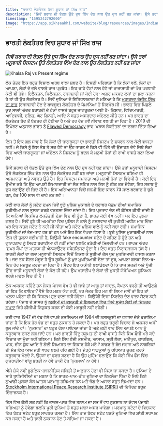 ```yaml
---
title: "ਭਾਰਤੀ ਲੋਕਤੰਤਰ ਵਿਚ ਸੁਧਾਰ ਜਾਂ ਸਿੱਖ ਰਾਜ"
description: "ਜਿਵੇਂ ਸ਼ਰਾਬ ਦੀ ਬੋਤਲ ਉਤੇ ਦੁਧ ਲਿੱਖ ਦੇਣ ਨਾਲ ਉਹ ਦੁਧ ਨਹੀਂ ਬਣ ਜਾਂਦਾ। ਉਸੇ ਤਰਾਂ ਮਨੂਵਾਦੀ ਸਿਸਟਮ ਉਤੇ ਲੋਕਤੰਤਰ ਲਿੱਖ ਦੇਣ ਨਾਲ ਉਹ ਲੋਕਤੰਤਰ ਨਹੀਂ ਬਣ ਜਾਂਦਾ"
timestamp: "1595242792000"
image: "https://app.sikhsaakhi.com/website/blog/resources/images/IndianDemovsSikhRaj.png"
---
```


## ਭਾਰਤੀ ਲੋਕਤੰਤਰ ਵਿਚ ਸੁਧਾਰ ਜਾਂ ਸਿੱਖ ਰਾਜ

### _ਜਿਵੇਂ ਸ਼ਰਾਬ ਦੀ ਬੋਤਲ ਉਤੇ ਦੁਧ ਲਿੱਖ ਦੇਣ ਨਾਲ ਉਹ ਦੁਧ ਨਹੀਂ ਬਣ ਜਾਂਦਾ। ਉਸੇ ਤਰਾਂ ਮਨੂਵਾਦੀ ਸਿਸਟਮ ਉਤੇ ਲੋਕਤੰਤਰ ਲਿੱਖ ਦੇਣ ਨਾਲ ਉਹ ਲੋਕਤੰਤਰ ਨਹੀਂ ਬਣ ਜਾਂਦਾ_

![Khalsa Raj vs Present regime](https://app.sikhsaakhi.com/website/blog/resources/images/IndianDemovsSikhRaj.png)

ਲੋਕ ਤੰਤਰ ਇਕ ਬਹੁਤ ਵਿਸ਼ਾਲ ਅਰਥ ਵਾਲਾ ਸ਼ਬਦ ਹੈ। ਇਸਦੀ ਪਰਿਭਾਸ਼ਾ ਹੈ ਕਿ ਲੋਕਾਂ ਵਲੋਂ, ਲੋਕਾਂ ਦਾ ਆਪਣਾ, ਲੋਕਾਂ ਦੇ ਭਲੇ ਵਾਸਤੇ ਰਾਜ ਪ੍ਰਬੰਧ। ਇਹ ਚਾਹੇ ਵੋਟਾਂ ਨਾਲ ਹੋਵੇ ਜਾਂ ਰਾਜਾਸ਼ਾਹੀ ਜਾਂ ਪੰਚ ਪਰਧਾਨੀ ਕੋਈ ਵੀ ਹੋਵੇ। ਇਲੈਕਸ਼ਨ, ਸਿਲੈਕਸ਼ਨ, ਰਾਜਾਸ਼ਾਹੀ ਜਾਂ ਕੋਈ ਹੋਰ- ਅਗਰ ਮਕਸਦ ਲੋਕਾਂ ਦਾ ਭਲਾ ਕਰਨਾ ਹੈ ਤਾਂ ਹੀ ਉਹ ਲੋਕਤੰਤਰ ਹੈ। ਜਿਵੇਂ ਦੁਨਿਆ ਦੇ ਇਤਿਹਾਸਕਾਰਾਂ ਨੇ ਮਣਿਆ ਹੈ ਕਿ [ਮਹਾਰਾਜਾ ਰੰਜੀਤ ਸਿੰਘ ਦਾ ਰਾਜ](https://www.thetimes.co.uk/article/sikh-warrior-maharaja-ranjit-singh-voted-the-greatest-leader-of-all-time-2v8b9f86c) (ਰਾਜਾਸ਼ਾਹੀ ਹੋਣ ਦੇ ਬਾਵਜੂਦ) ਲੋਕਤੰਤਰ ਦੇ ਪੈਮਾਨਿਆਂ ਤੇ ਸਿਰਮੋਰ ਸੀ।
ਭਾਰਤ ਵਿਚ ਪਿਛਲੇ ਕੁਝ ਸਾਲਾਂ ਅੰਦਰ ਬਰਾਬਰੀ ਦੇ ਹੱਕਾਂ ਵਾਸਤੇ ਬਹੁਤ ਜਾਗਰੂਕਤਾ ਆਈ ਹੈ- ਕਿਸਾਨ, ਵਿਦਿਆਰਥੀ, ਆਦਿਵਾਸੀ, ਦਲਿਤ, ਘੱਟ ਗਿਨਤੀ, ਆਦਿ ਨੇ ਬਹੁਤ ਅਸਰਦਾਰ ਅੰਦੋਲਣ ਕੀਤੇ ਹਨ। ਪਰ ਭਾਰਤ ਦਾ ਲੋਕਤੰਤਰ ਬੱਦ ਤੋਂ ਬੱਦਤਰ ਹੀ ਹੋਈਆ ਹੈ ਅਤੇ ਹਰ ਰੋਜ਼ ਨਵੇਂ ਨੀਵਾਣ ਵਲ ਹੀ ਜਾ ਰਿਹਾ ਹੈ। 2019 ਦੀ ਰਿਪੋਰਟ ਅਨੁਸਾਰ ਭਾਰਤ ਨੂੰ [Flawed Democracy](https://scroll.in/latest/950716/india-slips-10-spots-to-51st-rank-in-annual-democracy-index-due-to-erosion-of-civil-liberties) ਭਾਵ 'ਖਰਾਬ ਲੋਕਤੰਤਰ' ਦਾ ਦਰਜਾ ਦਿੱਤਾ ਗਿਆ ਹੈ।

ਇਸ ਤੋਂ ਇਕ ਗਲ ਸਾਫ ਹੈ ਕਿ ਲੋਕਾਂ ਦੀ ਜਾਗਰੂਕਤਾ ਦਾ ਭਾਰਤੀ ਸਿਸਟਮ ਦੇ ਸੁਧਰਨ ਨਾਲ ਕੋਈ ਵਾਸਤਾ ਨਹੀਂ। ਜੇ ਕਿਸੇ ਨੂੰ ਇਸ ਤੱਥ ਤੇ ਸ਼ਕ ਹੋਵੇ ਤਾਂ ਉਹ ਭਾਰਤ ਦੇ ਕਿਸੇ ਵੀ ਖਿੱਤੇ ਦੀ ਉਦਾਹਣ ਦੇਵੇ ਜਿਥੇ ਲੋਕਾਂ ਵਿਚ ਆਈ ਜਾਗਰੂਕਤਾ ਜਾਂ ਅੰਦੋਲਨ ਨੇ ਸਿਸਟਮ ਨੂੰ ਬਦਲ ਕੇ ਮਨੁਖੀ ਹੱਕਾਂ ਦੀ ਰਾਖੀ ਵਾਸਤੇ ਬਣਾ ਲਿਆ ਹੋਵੇ।

ਜਿਵੇਂ ਸ਼ਰਾਬ ਦੀ ਬੋਤਲ ਉਤੇ ਦੁਧ ਲਿੱਖ ਦੇਣ ਨਾਲ ਉਹ ਦੁਧ ਨਹੀਂ ਬਣ ਜਾਂਦਾ। ਉਸੇ ਤਰਾਂ ਮਨੂਵਾਦੀ ਸਿਸਟਮ ਉਤੇ ਲੋਕਤੰਤਰ ਲਿੱਖ ਦੇਣ ਨਾਲ ਉਹ ਲੋਕਤੰਤਰ ਨਹੀਂ ਬਣ ਜਾਂਦਾ। ਮਨੂਵਾਦੀ ਸਿਸਟਮ ਬਣਿਆ ਹੀ ਅਸਮਾਨਤਾ ਅਤੇ ਨਫਰਤ ਉਤੇ ਹੈ। ਇਹ ਸਿਸਟਮ ਸਮਾਨਤਾ ਅਤੇ ਮਨੁਖੀ ਹੱਕਾਂ ਦਾ ਵਿਰੋਧੀ ਹੈ। ਕੋਈ ਇਹ ਉਮੀਦ ਕਰੇ ਕਿ ਉਹ ਆਪਣੀ ਇਮਾਨਦਾਰੀ ਜਾਂ ਲੋਕ ਲਹਿਰ ਨਾਲ ਇਸ ਨੂੰ ਠੀਕ ਕਰ ਦੇਵੇਗਾ, ਇਹ ਸ਼ਰਾਬ ਨੂੰ ਦੁਧ ਬਣਾਉਣ ਦੀ ਜ਼ਿਦ ਹੀ ਹੈ। ਇਸ ਅਗਿਆਨਤਾ ਵਿਚੋਂ ਜਨਮੀ ਜ਼ਿਦ ਕਾਰਨ 73 ਸਾਲ ਬਰਬਾਦ ਹੋ ਚੁਕੇ ਹਨ, ਹੋਰ 100 ਸਾਲ ਵੀ ਚਾਹੇ ਕਰ ਲਵੋ।

ਕਈ ਵਾਰ ਲੋਕਾਂ ਨੂੰ ਸਟੇਟ ਦਮਨ ਜਿਵੇਂ ਝੂਠੇ ਪੁਲਿਸ ਮੁਕਾਬਲੇ ਦੇ ਬਰਾਬਰ ਪੱਛਮ ਦੀਆਂ ਸਮਾਜਿਕ ਕੁਰੀਤੀਆਂ ਨਾਲ ਤੁਲਨਾ ਕਰਕੇ ਵਰਗਲਾ ਦਿੱਤਾ ਜਾਂਦਾ ਹੈ। ਇਹ ਪ੍ਰਭਾਵ ਦੇਣ ਦੀ ਕੋਸ਼ਿਸ਼ ਕੀਤੀ ਜਾਂਦੀ ਹੈ ਕਿ ਅਨਿਆਂ ਵਿਕਸਿਤ ਲੋਕਤੰਤਰੀ ਦੇਸ਼ਾ ਵਿਚ ਵੀ ਹੂੰਦਾ ਹੈ, ਭਾਰਤ ਕੋਈ ਵੱਖ ਨਹੀਂ। ਪਰ ਇਹ ਤੁਲਨਾ ਗਲਤ ਹੈ। ਜਿਵੇਂ ਹੁਣੇ ਹੀ ਅਮਰੀਕਾ ਵਿਚ ਪੁਲਿਸ ਨੇ ਕਾਲੇ ਨੂੰ ਨਸਲਵਾਦ ਦੀ ਕੁਰੀਤੀ ਅਧੀਨ ਮਾਰ ਦਿੱਤਾ ਪਰ ਇਹ ਕਤਲ ਸਟੇਟ ਨੇ ਨਹੀਂ ਸੀ ਕੀਤਾ ਅਤੇ ਸਟੇਟ ਪੁਲਿਸ ਵਾਲੇ ਨੂੰ ਨਹੀਂ ਬਚਾ ਰਹੀ। ਸਮਾਜਿਕ ਕੁਰੀਤੀਆਂ ਜਾਂ ਭੇਦ-ਭਾਵ ਹਰ ਥਾਂ ਹਨ ਅਤੇ ਇਹ ਇਕ ਵੱਖਰਾ ਵਿਸ਼ਾ ਹੈ। ਝੂਠੇ ਪੁਲਿਸ ਮੁਕਾਬਲੀਆਂ ਨਾਲ ਇਸ ਦੀ ਤੁਲਨਾ ਬਈਮਾਨੀ ਹੈ, ਕਿਉਂਕੀ fake encounter ਸਟੇਟ ਦੇ ਕਹਿਣ ਤੇ ਹੂੰਦੇ ਹਨ ਅਤੇ ਗੁਨਾਹਗਾਰ ਨੂੰ ਸਿਰਫ ਬਚਾਈਆ ਹੀ ਨਹੀਂ ਜਾਂਦਾ ਬਲਕਿ ਤਰੱਕੀਆਂ ਮਿਲਦੀਆਂ ਹਨ। ਭਾਰਤ ਅੰਦਰ 'ਸੁਪਰ ਕੌਪ' ਦਾ ਮਤਲਬ ਹੀ ਐਨਕਾਉਂਟਰ ਸਪੈਸ਼ਲਿਸਟ ਹੂੰਦਾ ਹੈ। ਇਹ ਬਹੁਤ ਨਿਰਾਸ਼ਾਜਨਕ ਤੱਥ ਹੈ। ​
​
​ਭਾਰਤੀ ਲੋਕਾਂ ਦਾ ਭਲਾ ਮਨੂਵਾਦੀ ਸਿਸਟਮ ਵਿਚੋਂ ਨਿਕਲ ਕੇ ਸੂਬੀਆਂ ਕੋਲ ਖੁਦ ਮੁਖਤਿਆਰੀ ਹਾਸਲ ਕਰਨਾ ਹੈ। ਜਦ ਤਕ ਸੈਂਟਰ ਮੋਜੂਦ ਹੈ ਉਹ ਸੂਬੀਆਂ ਨੂੰ ਖੁਦ ਮੁਖਤਿਆਰੀ ਦੇਣਾ ਤਾਂ ਦੂਰ, ਆਪਣਾ ਗਲਬਾ ਦਿਨ-ਬ-ਦਿਨ ਹੋਰ ਮਜ਼ਬੂਤ ਕਰਦਾ ਜਾ ਰਿਹਾ ਹੈ। ਸੈਂਟਰ ਇਹ ਯਕੀਨੀ ਬਣਾਉਣਦਾ ਹੈ ਕਿ ਰਾਜ ਸ਼ਕਤੀ ਅਤੇ ਪੂੰਜੀ ਉੱਚ ਜਾਤੀ ਮਨੂਵਾਦੀ ਲੋਕਾਂ ਦੇ ਕੋਲ ਹੀ ਰਹੇ। ਉਪ ਮਹਾਦੀਪ ਦੇ ਲੋਕਾਂ ਦੀ ਮੁਕਤੀ ਯੋਰੋਪਿਅਨ ਯੂਨਿਅਨ ਵਰਗੇ ਮਾਡਲ ਵਿਚ ਹੀ ਹੈ।

ਲੋਕ ਅਕਸਰ ਕਹਿੰਦੇ ਹਨ ਜੇਕਰ ਪੰਜਾਬ ਵੱਖ ਹੋ ਵੀ ਜਾਵੇ ਤਾਂ ਆਗੂ ਤਾਂ ਬਾਦਲ, ਕੈਪਟਨ ਵਰਗੇ ਹੀ ਆਉਣਗੇ ਤਾਂ ਫਿਰ ਕਿ ਫਾਇਦਾ? ਵੈਸੇ ਇਹ ਮਣਨ ਯੋਗ ਨਹੀਂ, ਪਰ ਜੇਕਰ ਇਹ ਮਨ ਵੀ ਲਿਆ ਜਾਵੇਂ ਤਾਂ ਇਹ ਤਾਂ ਮਣਨਾ ਪਵੇਗਾ ਹੀ ਕਿ ਸਿਸਟਮ ਹੁਣ ਵਾਲਾ ਨਹੀਂ ਹੋਵੇਗਾ। ਕਿਉੱਕੀ ਦਿਸ਼ਾ ਨਿਰਦੇਸ਼ ਦੇਣ ਵਾਲਾ ਸੈਂਟਰ ਨਹੀਂ ਰਹੇਗਾ। ਪੰਜਾਬ ਦੇ ਸ਼ਾਸਕ ਨੂੰ [ਨਸ਼ੀਆਂ ਦੀ ਤਸਕਰੀ ਦੇ ਇਲਜ਼ਾਮਾ ਵਿਚ ਘਿਰੇ ਸੁਮੇਧ ਸੈਣੀ ਜਾਂ ਦਿਨਕਰ ਗੁਪਤਾ](https://www.hindustantimes.com/punjab/drugs-cops-dgp-chattopadhyaya-has-to-give-final-report-to-hc-by-may-9/story-4P3WncJuEwC0JU9loHdq0J.html) ਜਿਹੇ ਡੀਜੀਪੀ ਨਿਯੁਕਤ ਕਰਨ ਦੀ ਕੋਈ ਮਜਬੂਰੀ ਨਹੀਂ ਰਹੇਗੀ।

ਕਈ ਵਾਰ 1947 ਦੀ ਵੰਡ ਵੇਲੇ ਵਾਪਰੇ ਕਤਲਿਆਮ ਜਾਂ 1984 ਦੀ ਨਸਲਕੁਸ਼ੀ ਦਾ ਹਵਾਲਾ ਦੇਕੇ ਡਰਾਇਆ ਜਾਂਦਾ ਹੈ ਕਿ ਇਕ ਹੋਰ ਵੰਡ ਦਾ ਬਹੁਤ ਨੁਕਸਾਨ ਹੋ ਸਕਦਾ ਹੈ। ਪਰ ਬਹੁਤ ਜ਼ਰੂਰੀ ਵਿਚਾਰ ਜੋ ਅਕਸਰ ਅਸੀਂ ਭੁਲ ਜਾਂਦੇ ਹਾਂ। 'ਨੁਕਸਾਨ' ਦਾ ਬਹੁਤ ਰੌਲਾ ਪਾਇਆ ਜਾਂਦਾ ਹੈ ਅਤੇ ਕਈ ਵਾਰ ਸਿੱਖ ਆਪਣੇ ਆਪ ਨੂੰ ਕਸੂਰਵਾਰ ਦਸਣ ਲਗ ਜਾਂਦੇ ਹਨ। ਪਰ ਭਾਰਤੀ ਹਿੰਦੂ ਹਕੂਮਤ ਦੀ ਰਾਖੀ ਵਾਸਤੇ ਕਿਨੇ ਸਿਖ ਫੌਜੀ ਮਰੇ ਕਦੇ ਵਿਚਾਰ ਦਾ ਮੁੱਦਾ ਨਹੀਂ ਬਣਿਆ। ਕਿਨੇ ਸਿੱਖ ਫੌਜੀ ਕਸ਼ਮੀਰ, ਆਸਾਮ, ਸ਼੍ਰੀ ਲੰਕਾ, ਮਨੀਪੁਰ, ਕਾਰਗਿਲ, ਪਾਕ, ਚੀਨ ਯੁੱਧ ਆਦਿ ਤੇ ਗੰਦੀ ਸਿਆਸਤ ਦਾ ਸ਼ਿਕਾਰ ਹੋਕੇ ਮਰੇ ? ਬਾਡਰ ਤੇ ਰੋਜ਼ ਜਵਾਨ ਅਤੇ ਨਾਗਰਿਕਾਂ ਦੀ ਮੋਤ ਇਕ ਆਮ ਜਹੀ ਖਬਰ ਬਣਕੇ ਰਹਿ ਗਈ ਹੈ। ਜੇੜ੍ਹੇ ਖਾੜਕੂਆਂ ਨੂੰ ਹਥਿਆਰ ਚੁਕਣ ਕਰਕੇ ਕਸੂਰਵਾਰ ਮੰਣਦੇ ਨੇ, ਉਹਨਾਂ ਦਾ ਫਰਜ਼ ਬਣਦਾ ਹੈ ਕਿ ਉਹ ਮੁਹਿੰਮ ਚਲਾਉਣ ਕਿ ਕੋਈ ਸਿੱਖ ਫੌਜ ਵਿੱਚ ਗੁਜਰਾਤੀਆਂ ਵਾਂਗੂ ਭਰਤੀ ਨਾ ਹੋਵੇ ਤਾਕੀ ਹੋਰ 'ਨੁਕਸਾਨ' ਨਾ ਹੋਵੇ।

​ਐਸੇ ਸ਼ੰਕੇ ਨਵੀਂ ਭੂਗੋਲਿਕ-ਰਾਜਨੀਤਿਕ ਸਥਿਤੀ ਤੋਂ ਅਣਜਾਨ ਹੋਣਾ ਵੀ ਕਿਹਾ ਜਾ ਸਕਦਾ ਹੈ। ਦੁਨਿਆ ਦੇ ਸਾਰੇ ਬੁਧੀਜੀਵੀਆਂ ਦਾ ਮਣਨਾ ਹੈ ਕਿ ਭਾਰਤ-ਪਾਕ-ਚੀਨ ਦੁਨਿਆ ਦਾ ਇਕਲੌਤਾ ਖਿੱਤਾ ਹੈ ਜਿਥੇ ਤਿਨੇ ਗੁਆਂਡੀ ਮੁਲਕਾਂ ਕੋਲ ਘਾਤਕ ਪਰਮਾਨੂ ਹਥਿਆਰ ਹਨ ਅਤੇ ਜੰਗ ਦੇ ਅਸਾਰ ਬਹੁਤ ਜ਼ਿਆਦਾ ਹਨ। [Stockholm International Peace Research Institute (SIPRI)](https://www.deccanherald.com/national/indian-subcontinent-faces-n-bomb-danger-741051.html) ਦੀ ਰਿਪੋਰਟ ਬਹੁਤ ਚਿੰਤਾਜਨਕ ਹੈ।

ਇਸ ਵਿਚ ਕੋਈ ਸ਼ਕ ਨਹੀਂ ਕਿ ਭਾਰਤ-ਪਾਕ ਵਿਚ ਤਨਾਅ ਦਾ ਸਭ ਤੋਂ ਵਧ ਨੁਕਸਾਨ ਨਾ ਕੇਵਲ ਪੰਜਾਬੀ ਸਭਿਅਤਾ ਨੂੰ ਹੋਵੇਗਾ ਬਲਕਿ ਪੂਰੀ ਦੁਨਿਆ ਤੇ ਬਹੁਤ ਮਾੜਾ ਅਸਰ ਪਾਵੇਗਾ। ਪਰਮਾਨੂ ਸਟੇਟਾਂ ਦੇ ਵਿਚਕਾਰ ਇਕ ਬੱਫਰ ਸਟੇਟ ਬਹੁਤ ਸਾਰਥਕ ਰਸਤਾ ਹੈ। ਸਿੱਖ ਰਾਜ ਬੱਫਰ ਸਟੇਟ ਬਣਕੇ ਦੁਨਿਆ ਵਿਚ ਸ਼ਾਂਤੀ ਸਥਾਪਤ ਕਰ ਸਕਦਾ ਹੈ ਅਤੇ ਭਾਰੀ ਨੁਕਸਾਨ ਹੋਣ ਤੋਂ ਬਚਿਆ ਜਾ ਸਕਦਾ ਹੈ।
